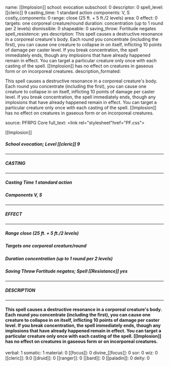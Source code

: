 name: [[Implosion]]
school: evocation
subschool: 0
descriptor: 0
spell_level: [[cleric]] 9
casting_time: 1 standard action
components: V, S
costly_components: 0
range: close (25 ft. + 5 ft./2 levels)
area: 0
effect: 0
targets: one corporeal creature/round
duration: concentration (up to 1 round per 2 levels)
dismissible: 0
shapeable: 0
saving_throw: Fortitude negates
spell_resistence: yes
description: This spell causes a destructive resonance in a corporeal creature's body. Each round you concentrate (including the first), you can cause one creature to collapse in on itself, inflicting 10 points of damage per caster level. If you break concentration, the spell immediately ends, though any implosions that have already happened remain in effect. You can target a particular creature only once with each casting of the spell. [[Implosion]] has no effect on creatures in gaseous form or on incorporeal creatures.
description_formated: <p>This spell causes a destructive resonance in a corporeal creature's body. Each round you concentrate (including the first), you can cause one creature to collapse in on itself, inflicting 10 points of damage per caster level. If you break concentration, the spell immediately ends, though any implosions that have already happened remain in effect. You can target a particular creature only once with each casting of the spell. [[Implosion]] has no effect on creatures in gaseous form or on incorporeal creatures.</p>
source: PFRPG Core
full_text: <link rel="stylesheet"href="PF.css"><div class="heading"><p class="alignleft">[[Implosion]]</p><div style="clear: both;"></div></div><div><h5><b>School </b>evocation; <b>Level </b>[[cleric]] 9</h5></div><hr/><div><h5><b>CASTING</b></h5></div><hr/><div><h5><b>Casting Time </b>1 standard action</h5><h5><b>Components </b>V, S</h5></div><hr/><div><h5><b>EFFECT</b></h5></div><hr/><div><h5><b>Range </b>close (25 ft. + 5 ft./2 levels)</h5><h5><b>Targets </b>one corporeal creature/round</h5><h5><b>Duration </b>concentration (up to 1 round per 2 levels)</h5><h5><b>Saving Throw </b>Fortitude negates; <b>Spell [[Resistance]] </b>yes</h5></div><hr/><div><h5><b>DESCRIPTION</b></h5></div><hr/><div><h4><p>This spell causes a destructive resonance in a corporeal creature's body. Each round you concentrate (including the first), you can cause one creature to collapse in on itself, inflicting 10 points of damage per caster level. If you break concentration, the spell immediately ends, though any implosions that have already happened remain in effect. You can target a particular creature only once with each casting of the spell. [[Implosion]] has no effect on creatures in gaseous form or on incorporeal creatures.</p></h4></div>
verbal: 1
somatic: 1
material: 0
[[focus]]: 0
divine_[[focus]]: 0
sor: 0
wiz: 0
[[cleric]]: 9.0
[[druid]]: 0
[[ranger]]: 0
[[bard]]: 0
[[paladin]]: 0
deity: 0
